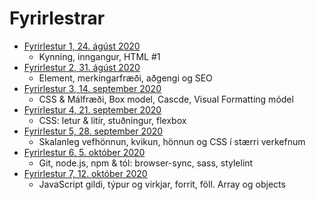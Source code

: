 # Fyrirlestrar

* [Fyrirlestur 1, 24. ágúst 2020](01/)
  - Kynning, inngangur, HTML #1
* [Fyrirlestur 2, 31. ágúst 2020](02/)
  - Element, merkingarfræði, aðgengi og SEO
* [Fyrirlestur 3, 14. september 2020](03/)
  - CSS & Málfræði, Box model, Cascde, Visual Formatting módel
* [Fyrirlestur 4, 21. september 2020](04/)
  - CSS: letur & litir, stuðningur, flexbox
* [Fyrirlestur 5, 28. september 2020](05/)
  - Skalanleg vefhönnun, kvikun, hönnun og CSS í stærri verkefnum
* [Fyrirlestur 6, 5. október 2020](06/)
  - Git, node.js, npm & tól: browser-sync, sass, stylelint
* [Fyrirlestur 7, 12. október 2020](07/)
  - JavaScript gildi, týpur og virkjar, forrit, föll. Array og objects
